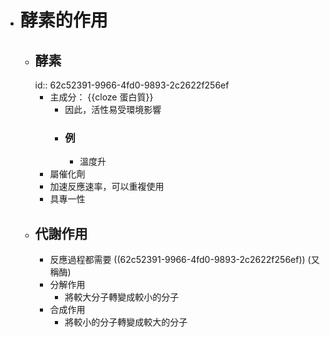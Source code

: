 - # 酵素的作用
	- ## 酵素
	  id:: 62c52391-9966-4fd0-9893-2c2622f256ef
		- 主成分： {{cloze 蛋白質}}
			- 因此，活性易受環境影響
			- ### 例
				- 溫度升
		- 屬催化劑
		- 加速反應速率，可以重複使用
		- 具專一性
	- ## 代謝作用
		- 反應過程都需要 ((62c52391-9966-4fd0-9893-2c2622f256ef)) (又稱酶)
		- 分解作用
			- 將較大分子轉變成較小的分子
		- 合成作用
			- 將較小的分子轉變成較大的分子